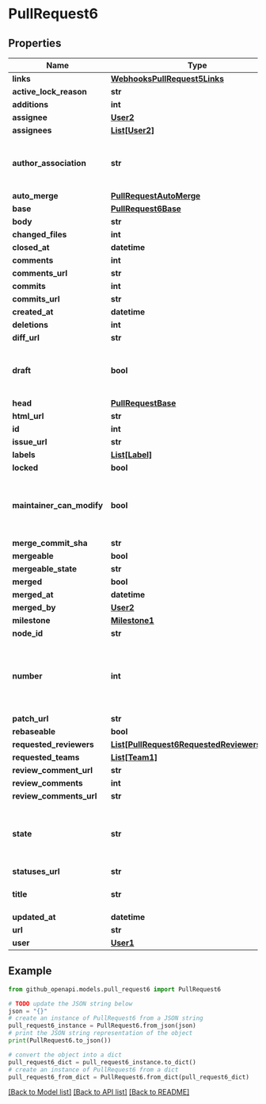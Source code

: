 # PullRequest6


## Properties

Name | Type | Description | Notes
------------ | ------------- | ------------- | -------------
**links** | [**WebhooksPullRequest5Links**](WebhooksPullRequest5Links.md) |  | 
**active_lock_reason** | **str** |  | 
**additions** | **int** |  | [optional] 
**assignee** | [**User2**](User2.md) |  | 
**assignees** | [**List[User2]**](User2.md) |  | 
**author_association** | **str** | How the author is associated with the repository. | 
**auto_merge** | [**PullRequestAutoMerge**](PullRequestAutoMerge.md) |  | 
**base** | [**PullRequest6Base**](PullRequest6Base.md) |  | 
**body** | **str** |  | 
**changed_files** | **int** |  | [optional] 
**closed_at** | **datetime** |  | 
**comments** | **int** |  | [optional] 
**comments_url** | **str** |  | 
**commits** | **int** |  | [optional] 
**commits_url** | **str** |  | 
**created_at** | **datetime** |  | 
**deletions** | **int** |  | [optional] 
**diff_url** | **str** |  | 
**draft** | **bool** | Indicates whether or not the pull request is a draft. | 
**head** | [**PullRequestBase**](PullRequestBase.md) |  | 
**html_url** | **str** |  | 
**id** | **int** |  | 
**issue_url** | **str** |  | 
**labels** | [**List[Label]**](Label.md) |  | 
**locked** | **bool** |  | 
**maintainer_can_modify** | **bool** | Indicates whether maintainers can modify the pull request. | [optional] 
**merge_commit_sha** | **str** |  | 
**mergeable** | **bool** |  | [optional] 
**mergeable_state** | **str** |  | [optional] 
**merged** | **bool** |  | [optional] 
**merged_at** | **datetime** |  | 
**merged_by** | [**User2**](User2.md) |  | [optional] 
**milestone** | [**Milestone1**](Milestone1.md) |  | 
**node_id** | **str** |  | 
**number** | **int** | Number uniquely identifying the pull request within its repository. | 
**patch_url** | **str** |  | 
**rebaseable** | **bool** |  | [optional] 
**requested_reviewers** | [**List[PullRequest6RequestedReviewersInner]**](PullRequest6RequestedReviewersInner.md) |  | 
**requested_teams** | [**List[Team1]**](Team1.md) |  | 
**review_comment_url** | **str** |  | 
**review_comments** | **int** |  | [optional] 
**review_comments_url** | **str** |  | 
**state** | **str** | State of this Pull Request. Either &#x60;open&#x60; or &#x60;closed&#x60;. | 
**statuses_url** | **str** |  | 
**title** | **str** | The title of the pull request. | 
**updated_at** | **datetime** |  | 
**url** | **str** |  | 
**user** | [**User1**](User1.md) |  | 

## Example

```python
from github_openapi.models.pull_request6 import PullRequest6

# TODO update the JSON string below
json = "{}"
# create an instance of PullRequest6 from a JSON string
pull_request6_instance = PullRequest6.from_json(json)
# print the JSON string representation of the object
print(PullRequest6.to_json())

# convert the object into a dict
pull_request6_dict = pull_request6_instance.to_dict()
# create an instance of PullRequest6 from a dict
pull_request6_from_dict = PullRequest6.from_dict(pull_request6_dict)
```
[[Back to Model list]](../README.md#documentation-for-models) [[Back to API list]](../README.md#documentation-for-api-endpoints) [[Back to README]](../README.md)


